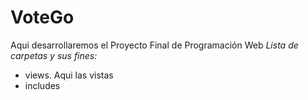 # VoteGo
Aqui desarrollaremos el Proyecto Final de Programación Web
*Lista de carpetas y sus fines:*
* views.
Aqui las vistas
* includes
